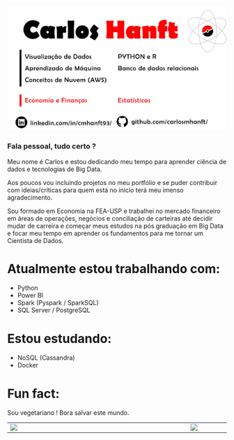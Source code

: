 ![img](github-profile-img.jpg)

### Fala pessoal, tudo certo ?

Meu nome é Carlos e estou dedicando meu tempo para aprender ciência de dados e tecnologias de Big Data.

Aos poucos vou incluindo projetos no meu portfólio e se puder contribuir com ideias/críticas para quem está no início terá meu imenso agradecimento.

Sou formado em Economia na FEA-USP e trabalhei no mercado financeiro em áreas de operações, negócios e conciliação de carteiras até decidir mudar de carreira e começar meus estudos na pós graduação em Big Data e focar meu tempo em aprender os fundamentos para me tornar um Cientista de Dados.

# Atualmente estou trabalhando com:

- Python
- Power BI
- Spark (Pyspark / SparkSQL)
- SQL Server / PostgreSQL

# Estou estudando:

- NoSQL (Cassandra)
- Docker

# Fun fact:

Sou vegetariano ! Bora salvar este mundo.

 
<center>
<table>
    <tr>
        <td><img width="400px" align="left" src="https://github-readme-stats.vercel.app/api?username=carlosmhanft&theme=dark&show_icons=true" /></td>
        <td><img width="450px" align="left" src="https://github-readme-stats.vercel.app/api/top-langs/?username=carlosmhanft&hide=html&layout=compact&theme=dark&show_icons=true"/></td>
    </tr>   
</table>
</center> 
